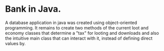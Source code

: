 # Bank in Java.
A database application in java was created using object-oriented programming. It remains to create two methods of the current loot and economy classes that determine a "tax" for looting and downloads and also the intuitive main class that can interact with it, instead of defining direct values by.

